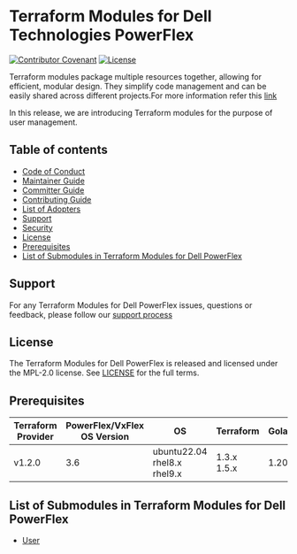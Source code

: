 <!--
Copyright (c) 2023 Dell Inc., or its subsidiaries. All Rights Reserved.

Licensed under the Mozilla Public License Version 2.0 (the "License");
you may not use this file except in compliance with the License.
You may obtain a copy of the License at

    http://mozilla.org/MPL/2.0/


Unless required by applicable law or agreed to in writing, software
distributed under the License is distributed on an "AS IS" BASIS,
WITHOUT WARRANTIES OR CONDITIONS OF ANY KIND, either express or implied.
See the License for the specific language governing permissions and
limitations under the License.
-->
# Terraform Modules for Dell Technologies PowerFlex

[![Contributor Covenant](https://img.shields.io/badge/Contributor%20Covenant-v2.0%20adopted-ff69b4.svg)](about/CODE_OF_CONDUCT.md)
[![License](https://img.shields.io/badge/License-MPL_2.0-blue.svg)](LICENSE)

Terraform modules package multiple resources together, allowing for efficient, modular design. They simplify code management and can be easily shared across different projects.For more information refer this [link](https://developer.hashicorp.com/terraform/language/modules) 

In this release, we are introducing Terraform modules for the purpose of user management.

## Table of contents

* [Code of Conduct](https://github.com/dell/dell-terraform-providers/blob/main/docs/CODE_OF_CONDUCT.md)
* [Maintainer Guide](https://github.com/dell/dell-terraform-providers/blob/main/docs/MAINTAINER_GUIDE.md)
* [Committer Guide](https://github.com/dell/dell-terraform-providers/blob/main/docs/COMMITTER_GUIDE.md)
* [Contributing Guide](https://github.com/dell/dell-terraform-providers/blob/main/docs/CONTRIBUTING.md)
* [List of Adopters](https://github.com/dell/dell-terraform-providers/blob/main/docs/ADOPTERS.md)
* [Support](#support)
* [Security](https://github.com/dell/dell-terraform-providers/blob/main/docs/SECURITY.md)
* [License](#license)
* [Prerequisites](#prerequisites)
* [List of Submodules in Terraform Modules for Dell PowerFlex](#list-of-submodules-in-terraform-modules-for-dell-powerflex)

## Support
For any Terraform Modules for Dell PowerFlex issues, questions or feedback, please follow our [support process](https://github.com/dell/dell-terraform-providers/blob/main/docs/SUPPORT.md)

## License
The Terraform Modules for Dell PowerFlex is released and licensed under the MPL-2.0 license. See [LICENSE](LICENSE) for the full terms.

## Prerequisites

| **Terraform Provider** | **PowerFlex/VxFlex OS Version** | **OS** | **Terraform** | **Golang** |
|---------------------|-----------------------|-------|--------------------|--------------------------|
| v1.2.0 | 3.6 | ubuntu22.04 <br> rhel8.x <br> rhel9.x | 1.3.x <br> 1.5.x <br> | 1.20.x

## List of Submodules in Terraform Modules for Dell PowerFlex
  * [User](modules/user/README.md)
